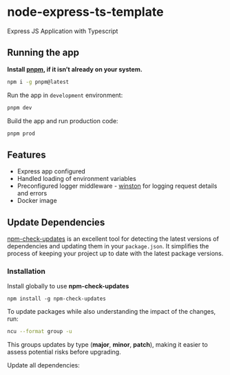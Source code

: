 # node-express-ts-template

Express JS Application with Typescript

## Running the app

**Install [pnpm](https://pnpm.io/), if it isn’t already on your system.**

```bash
npm i -g pnpm@latest
```

Run the app in `development` environment:

```bash
pnpm dev
```

Build the app and run production code:

```bash
pnpm prod
```

## Features

- Express app configured
- Handled loading of environment variables
- Preconfigured logger middleware - [winston](https://www.npmjs.com/package/winston) for logging request details and errors 
- Docker image


## Update Dependencies

[npm-check-updates](https://www.npmjs.com/package/npm-check-updates) is an excellent tool for detecting the latest versions of dependencies and updating them in your `package.json`. It simplifies the process of keeping your project up to date with the latest package versions.

### Installation

Install globally to use **npm-check-updates**

```
npm install -g npm-check-updates
```

To update packages while also understanding the impact of the changes, run:

```bash
ncu --format group -u
```
This groups updates by type (**major**, **minor**, **patch**), making it easier to assess potential risks before upgrading.

Update all dependencies:

```

```